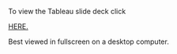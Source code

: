 To view the Tableau slide deck click 

[HERE.](https://public.tableau.com/profile/michael.phillips1733#!/vizhome/2016-2017NBASeasonDeck/NBASeasonExploration?publish=yes)

Best viewed in fullscreen on a desktop computer.
